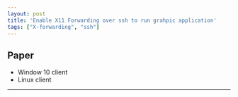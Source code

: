 ```yaml
---
layout: post
title: 'Enable X11 Forwarding over ssh to run grahpic application'
tags: ["X-forwarding", "ssh"]
---
```


## Paper

- Window 10 client
- Linux client

---
